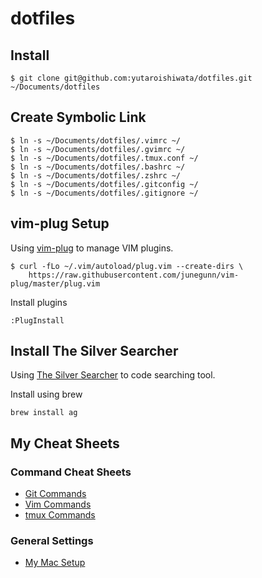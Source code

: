 # dotfiles

## Install
```
$ git clone git@github.com:yutaroishiwata/dotfiles.git ~/Documents/dotfiles
```

## Create Symbolic Link
```
$ ln -s ~/Documents/dotfiles/.vimrc ~/
$ ln -s ~/Documents/dotfiles/.gvimrc ~/
$ ln -s ~/Documents/dotfiles/.tmux.conf ~/
$ ln -s ~/Documents/dotfiles/.bashrc ~/
$ ln -s ~/Documents/dotfiles/.zshrc ~/
$ ln -s ~/Documents/dotfiles/.gitconfig ~/
$ ln -s ~/Documents/dotfiles/.gitignore ~/
```

## vim-plug Setup
Using [vim-plug](https://github.com/junegunn/vim-plug) to manage VIM plugins.
```
$ curl -fLo ~/.vim/autoload/plug.vim --create-dirs \
    https://raw.githubusercontent.com/junegunn/vim-plug/master/plug.vim
```
Install plugins
```
:PlugInstall
```

## Install The Silver Searcher
Using [The Silver Searcher](https://github.com/ggreer/the_silver_searcher) to code searching tool.

Install using brew
```
brew install ag
```
## My Cheat Sheets
### Command Cheat Sheets
- [Git Commands](https://github.com/yutaroishiwata/dotfiles/wiki/Git-Commands)
- [Vim Commands](https://github.com/yutaroishiwata/dotfiles/wiki/Vim-Commands)
- [tmux Commands](https://github.com/yutaroishiwata/dotfiles/wiki/tmux-Commands)

### General Settings
- [My Mac Setup](https://github.com/yutaroishiwata/dotfiles/wiki/My-Mac-setup)
